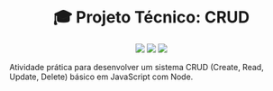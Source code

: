 <h1 align="center">🎓 Projeto Técnico: CRUD</h1>

<p align="center">
  <img src="https://img.shields.io/badge/Feito%20com-Node.js-blue?style=flat" />
  <img src="https://img.shields.io/badge/Curso-Técnico%20em%20DS-violet" />
  <img src="https://img.shields.io/badge/Instituição-Ginásio%20Pernambucano-blueviolet" />
</p>

Atividade prática para desenvolver um sistema CRUD (Create, Read, Update, Delete) básico em JavaScript com Node.
